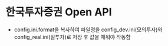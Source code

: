 # 한국투자증권 Open API

- config.ini.format을 복사하여 파일명을 config_dev.ini(모의투자)와 config_real.ini(실투자)로 저장 후 값을 채워야 작동함
